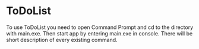 # ToDoList
To use ToDoList you need to open Command Prompt and cd to the directory with main.exe.
Then start app by entering main.exe in console.
There will be short description of every existing command.
